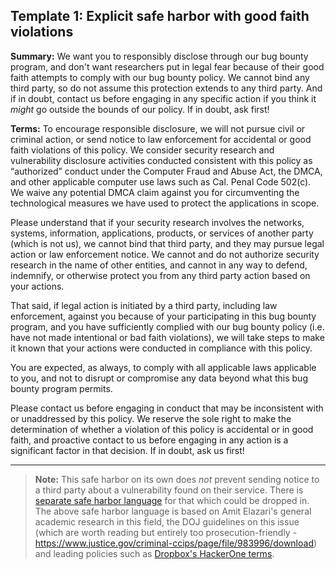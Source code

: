 ## Template 1: Explicit safe harbor with good faith violations

**Summary:** We want you to responsibly disclose through our bug bounty program, and don't want researchers put in legal fear because of their good faith attempts to comply with our bug bounty policy. We cannot bind any third party, so do not assume this protection extends to any third party. And if in doubt, contact us before engaging in any specific action if you think it _might_ go outside the bounds of our policy. If in doubt, ask first!

**Terms:** To encourage responsible disclosure, we will not pursue civil or criminal action, or send notice to law enforcement for accidental or good faith violations of this policy. We consider security research and vulnerability disclosure activities conducted consistent with this policy as “authorized” conduct under the Computer Fraud and Abuse Act, the DMCA, and other applicable computer use laws such as Cal. Penal Code 502(c). We waive any potential DMCA claim against you for circumventing the technological measures we have used to protect the applications in scope.

Please understand that if your security research involves the networks, systems, information, applications, products, or services of another party (which is not us), we cannot bind that third party, and they may pursue legal action or law enforcement notice. We cannot and do not authorize security research in the name of other entities, and cannot in any way to defend, indemnify, or otherwise protect you from any third party action based on your actions.

That said, if legal action is initiated by a third party, including law enforcement, against you because of your participating in this bug bounty program, and you have sufficiently complied with our bug bounty policy (i.e. have not made intentional or bad faith violations), we will take steps to make it known that your actions were conducted in compliance with this policy.

You are expected, as always, to comply with all applicable laws applicable to you, and not to disrupt or compromise any data beyond what this bug bounty program permits.

Please contact us before engaging in conduct that may be inconsistent with or unaddressed by this policy. We reserve the sole right to make the determination of whether a violation of this policy is accidental or in good faith, and proactive contact to us before engaging in any action is a significant factor in that decision. If in doubt, ask us first!

---

> **Note:** This safe harbor on its own does _not_ prevent sending notice to a third party about a vulnerability found on their service. There is [separate safe harbor language](safe_harbor_third_party.md) for that which could be dropped in.
The above safe harbor language is based on Amit Elazari's general academic research in this field, the DOJ guidelines on this issue (which are worth reading but entirely too prosecution-friendly - https://www.justice.gov/criminal-ccips/page/file/983996/download) and leading policies such as [Dropbox's HackerOne terms](https://blogs.dropbox.com/tech/2018/03/protecting-security-researchers/).

